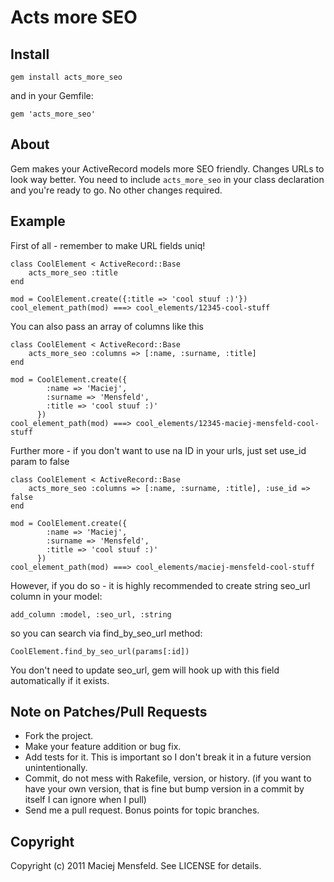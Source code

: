 # Acts more SEO

## Install

    gem install acts_more_seo

and in your Gemfile:
    
    gem 'acts_more_seo'

## About

Gem makes your ActiveRecord models more SEO friendly. Changes URLs to look way better. You need  to include `acts_more_seo` in your class declaration and you're ready to go. No other changes required.

## Example

First of all - remember to make URL fields uniq!

    class CoolElement < ActiveRecord::Base
        acts_more_seo :title
    end

    mod = CoolElement.create({:title => 'cool stuuf :)'})
    cool_element_path(mod) ===> cool_elements/12345-cool-stuff

You can also pass an array of columns like this

    class CoolElement < ActiveRecord::Base
        acts_more_seo :columns => [:name, :surname, :title]
    end

    mod = CoolElement.create({
            :name => 'Maciej',
            :surname => 'Mensfeld',
            :title => 'cool stuuf :)'
          })
    cool_element_path(mod) ===> cool_elements/12345-maciej-mensfeld-cool-stuff

Further more - if you don't want to use na ID in your urls, just set use_id param to false

    class CoolElement < ActiveRecord::Base
        acts_more_seo :columns => [:name, :surname, :title], :use_id => false
    end

    mod = CoolElement.create({
            :name => 'Maciej',
            :surname => 'Mensfeld',
            :title => 'cool stuuf :)'
          })
    cool_element_path(mod) ===> cool_elements/maciej-mensfeld-cool-stuff

However, if you do so - it is highly recommended to create string seo_url column in your model:

    add_column :model, :seo_url, :string

so you can search via find_by_seo_url method:

    CoolElement.find_by_seo_url(params[:id])

You don't need to update seo_url, gem will hook up with this field automatically if it exists.

## Note on Patches/Pull Requests
 
* Fork the project.
* Make your feature addition or bug fix.
* Add tests for it. This is important so I don't break it in a future version unintentionally.
* Commit, do not mess with Rakefile, version, or history.
  (if you want to have your own version, that is fine but bump version in a commit by itself I can ignore when I pull)
* Send me a pull request. Bonus points for topic branches.

## Copyright

Copyright (c) 2011 Maciej Mensfeld. See LICENSE for details.
